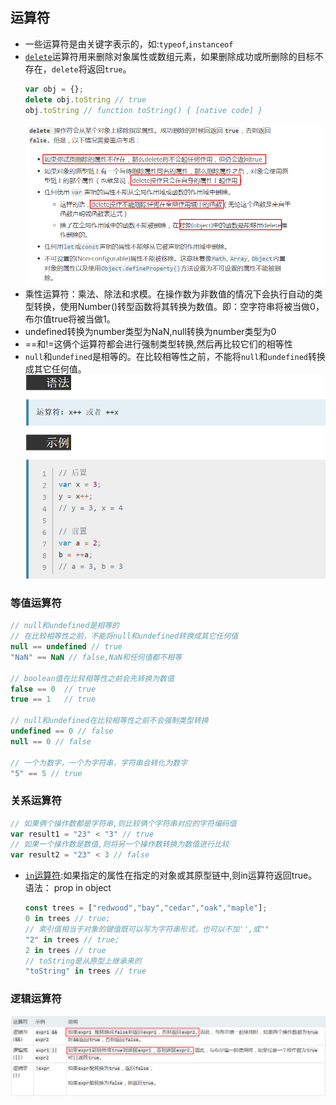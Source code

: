 ## 运算符
* 一些运算符是由关键字表示的，如:`typeof`,`instanceof`
* [`delete`](https://developer.mozilla.org/zh-CN/docs/Web/JavaScript/Reference/Operators/delete)运算符用来删除对象属性或数组元素，如果删除成功或所删除的目标不存在，`delete`将返回`true`。
  ```js
  var obj = {};
  delete obj.toString // true
  obj.toString // function toString() { [native code] }
  ```
    ![](./images/delete.png)
* 乘性运算符：乘法、除法和求模。在操作数为非数值的情况下会执行自动的类型转换，使用Number()转型函数将其转换为数值。即：空字符串将被当做0，布尔值true将被当做1。
* undefined转换为number类型为NaN,null转换为number类型为0
* ==和!=这俩个运算符都会进行强制类型转换,然后再比较它们的相等性
* `null`和`undefined`是相等的。在比较相等性之前，不能将`null`和`undefined`转换成其它任何值。
![++](./images/++.png)
### 等值运算符
  ```js
  // null和undefined是相等的
  // 在比较相等性之前，不能将null和undefined转换成其它任何值
  null == undefined // true
  "NaN" == NaN // false,NaN和任何值都不相等

  // boolean值在比较相等性之前会先转换为数值
  false == 0  // true
  true == 1   // true

  // null和undefined在比较相等性之前不会强制类型转换
  undefined == 0 // false
  null == 0 // false

  // 一个为数字，一个为字符串，字符串会转化为数字
  "5" == 5 // true
  ```
### 关系运算符
  ```js
  // 如果俩个操作数都是字符串,则比较俩个字符串对应的字符编码值
  var result1 = "23" < "3" // true
  // 如果一个操作数是数值,则将另一个操作数转换为数值进行比较
  var result2 = "23" < 3 // false
  ```
* [`in`运算符](https://developer.mozilla.org/zh-CN/docs/Web/JavaScript/Reference/Operators/in):如果指定的属性在指定的对象或其原型链中,则in运算符返回true。 语法： prop in object
  ```js
  const trees = ["redwood","bay","cedar","oak","maple"];
  0 in trees // true;
  // 索引值相当于对象的键值既可以写为字符串形式，也可以不加'',或""
  "2" in trees // true;
  2 in trees // true
  // toString是从原型上继承来的
  "toString" in trees // true
  ```
### 逻辑运算符
![逻辑运算符](./images/逻辑运算符.png)
